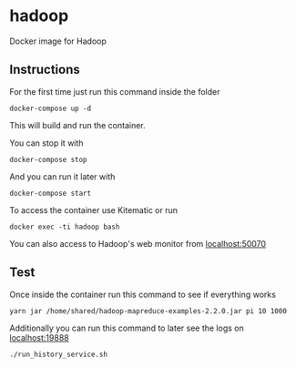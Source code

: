 # hadoop
Docker image for Hadoop

## Instructions
For the first time just run this command inside the folder
```
docker-compose up -d
```
This will build and run the container.

You can stop it with 
```
docker-compose stop
```

And you can run it later with
```
docker-compose start
```

To access the container use Kitematic or run
```
docker exec -ti hadoop bash
```
You can also access to Hadoop's web monitor from [localhost:50070](http://localhost:50070)

## Test
Once inside the container run this command to see if everything works
```
yarn jar /home/shared/hadoop-mapreduce-examples-2.2.0.jar pi 10 1000
```
Additionally you can run this command to later see the logs on [localhost:19888](http://localhost:19888)
```
./run_history_service.sh
```